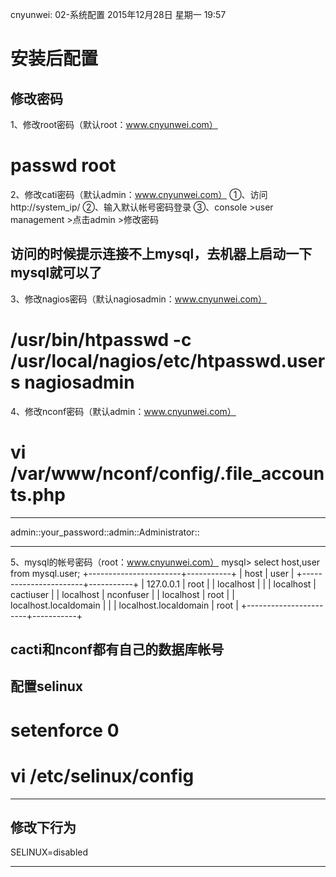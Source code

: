 cnyunwei: 02-系统配置
2015年12月28日 星期一
19:57
 
安装后配置
=============================================================
## 修改密码
1、修改root密码（默认root：www.cnyunwei.com）
# passwd root
2、修改cati密码（默认admin：www.cnyunwei.com）
①、访问http://system_ip/
②、输入默认帐号密码登录
③、console >user management >点击admin >修改密码
## 访问的时候提示连接不上mysql，去机器上启动一下mysql就可以了
3、修改nagios密码（默认nagiosadmin：www.cnyunwei.com）
# /usr/bin/htpasswd -c /usr/local/nagios/etc/htpasswd.users nagiosadmin
4、修改nconf密码（默认admin：www.cnyunwei.com）
# vi /var/www/nconf/config/.file_accounts.php 
**********************************
admin::your_password::admin::Administrator::
**********************************
5、mysql的帐号密码（root：www.cnyunwei.com）
mysql> select host,user from mysql.user;
+-----------------------+-----------+
| host                  | user      |
+-----------------------+-----------+
| 127.0.0.1             | root      |
| localhost             |           |
| localhost             | cactiuser |
| localhost             | nconfuser |
| localhost             | root      |
| localhost.localdomain |           |
| localhost.localdomain | root      |
+-----------------------+-----------+
## cacti和nconf都有自己的数据库帐号 
## 配置selinux
# setenforce 0
# vi /etc/selinux/config
************************************
## 修改下行为
SELINUX=disabled
************************************ 
